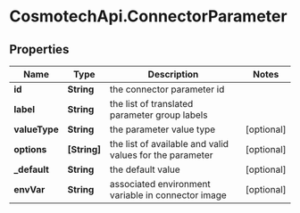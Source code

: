 # CosmotechApi.ConnectorParameter

## Properties

Name | Type | Description | Notes
------------ | ------------- | ------------- | -------------
**id** | **String** | the connector parameter id | 
**label** | **String** | the list of translated parameter group labels | 
**valueType** | **String** | the parameter value type | [optional] 
**options** | **[String]** | the list of available and valid values for the parameter | [optional] 
**_default** | **String** | the default value | [optional] 
**envVar** | **String** | associated environment variable in connector image | [optional] 


